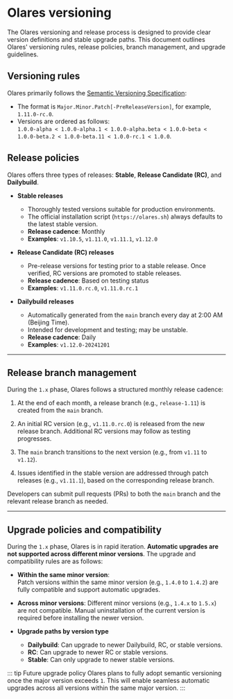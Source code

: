 # Olares versioning

The Olares versioning and release process is designed to provide clear version definitions and stable upgrade paths. This document outlines Olares' versioning rules, release policies, branch management, and upgrade guidelines.

## Versioning rules

Olares primarily follows the [Semantic Versioning Specification](https://semver.org/):
- The format is `Major.Minor.Patch[-PreReleaseVersion]`, for example, `1.11.0-rc.0`.
- Versions are ordered as follows:  
  `1.0.0-alpha < 1.0.0-alpha.1 < 1.0.0-alpha.beta < 1.0.0-beta < 1.0.0-beta.2 < 1.0.0-beta.11 < 1.0.0-rc.1 < 1.0.0`.


## Release policies

Olares offers three types of releases: **Stable**, **Release Candidate (RC)**, and **Dailybuild**.

- **Stable releases**
  - Thoroughly tested versions suitable for production environments.
  - The official installation script (`https://olares.sh`) always defaults to the latest stable version.
  - **Release cadence**: Monthly
  - **Examples**: `v1.10.5`, `v1.11.0`, `v1.11.1`, `v1.12.0`

- **Release Candidate (RC) releases**
  - Pre-release versions for testing prior to a stable release. Once verified, RC versions are promoted to stable releases.
  - **Release cadence**: Based on testing status
  - **Examples**: `v1.11.0.rc.0`, `v1.11.0.rc.1`

- **Dailybuild releases**
  - Automatically generated from the `main` branch every day at 2:00 AM (Beijing Time).
  - Intended for development and testing; may be unstable.
  - **Release cadence**: Daily
  - **Examples**: `v1.12.0-20241201`

---

## Release branch management

During the `1.x` phase, Olares follows a structured monthly release cadence:

1. At the end of each month, a release branch (e.g., `release-1.11`) is created from the `main` branch.

2. An initial RC version (e.g., `v1.11.0.rc.0`) is released from the new release branch. Additional RC versions may follow as testing progresses.

3. The `main` branch transitions to the next version (e.g., from `v1.11` to `v1.12`).

4. Issues identified in the stable version are addressed through patch releases (e.g., `v1.11.1`), based on the corresponding release branch.

Developers can submit pull requests (PRs) to both the `main` branch and the relevant release branch as needed.

---

## Upgrade policies and compatibility

During the `1.x` phase, Olares is in rapid iteration. **Automatic upgrades are not supported across different minor versions**. The upgrade and compatibility rules are as follows:

- **Within the same minor version**:  
  Patch versions within the same minor version (e.g., `1.4.0` to `1.4.2`) are fully compatible and support automatic upgrades.

- **Across minor versions**:
  Different minor versions (e.g., `1.4.x` to `1.5.x`) are not compatible. Manual uninstallation of the current version is required before installing the newer version.

- **Upgrade paths by version type**
  - **Dailybuild**: Can upgrade to newer Dailybuild, RC, or stable versions.
  - **RC**: Can upgrade to newer RC or stable versions.
  - **Stable**: Can only upgrade to newer stable versions.

::: tip Future upgrade policy
Olares plans to fully adopt semantic versioning once the major version exceeds `1`. This will enable seamless automatic upgrades across all versions within the same major version.
:::
